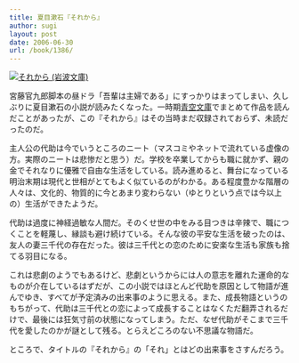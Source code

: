 ```yaml
---
title: 夏目漱石『それから』
author: sugi
layout: post
date: 2006-06-30
url: /book/1386/
---
```

<a href="http://www.amazon.co.jp/exec/obidos/ASIN/4003101073/chezsugi-22/ref=nosim/" name="amazletlink" target="_blank"><img src="http://i1.wp.com/ec2.images-amazon.com/images/I/51A621MNWWL.SL160.jpg?w=660" alt="それから (岩波文庫)" class="alignleft" data-recalc-dims="1" /></a>

宮藤官九郎脚本の昼ドラ「吾輩は主婦である」にすっかりはまってしまい、久しぶりに夏目漱石の小説が読みたくなった。一時期[青空文庫][1]でまとめて作品を読んだことがあったが、この『それから』はその当時まだ収録されておらず、未読だったのだ。

主人公の代助は今でいうところのニート（マスコミやネットで流れている虚像の方。実際のニートは悲惨だと思う）だ。学校を卒業してからも職に就かず、親の金でそれなりに優雅で自由な生活をしている。読み進めると、舞台になっている明治末期は現代と世相がとてもよく似ているのがわかる。ある程度豊かな階層の人々は、文化的、物質的に今とあまり変わらない（ゆとりという点では今以上の）生活ができたようだ。

代助は過度に神経過敏な人間だ。そのくせ世の中をみる目つきは辛辣で、職につくことを軽蔑し、縁談も避け続けている。そんな彼の平安な生活を破ったのは、友人の妻三千代の存在だった。彼は三千代との恋のために安楽な生活も家族も捨てる羽目になる。

これは悲劇のようでもあるけど、悲劇というからには人の意志を離れた運命的なものが介在しているはずだが、この小説ではほとんど代助を原因として物語が進んでゆき、すべてが予定済みの出来事のように思える。また、成長物語というのもちがって、代助は三千代との恋によって成長することはなくただ翻弄されるだけで、最後には狂気寸前の状態になってしまう。ただ、なぜ代助がそこまで三千代を愛したのかが謎として残る。とらえどころのない不思議な物語だ。

ところで、タイトルの『それから』の「それ」とはどの出来事をさすんだろう。


 [1]: http://www.aozora.gr.jp/
